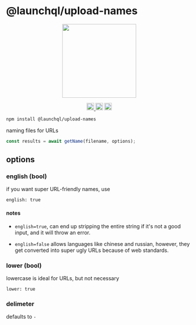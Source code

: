 # @launchql/upload-names

<p align="center" width="100%">
  <img height="200" src="https://github.com/user-attachments/assets/d0456af5-b6e9-422e-a45d-2574d5be490f" />
</p>

<p align="center" width="100%">
  <a href="https://github.com/launchql/launchql-2.0/actions/workflows/run-tests.yaml">
    <img height="20" src="https://github.com/launchql/launchql-2.0/actions/workflows/run-tests.yaml/badge.svg" />
  </a>
   <a href="https://github.com/launchql/launchql-2.0/blob/main/LICENSE-MIT"><img height="20" src="https://img.shields.io/badge/license-MIT-blue.svg"/></a>
   <a href="https://www.npmjs.com/package/@launchql/upload-names"><img height="20" src="https://img.shields.io/github/package-json/v/launchql/launchql-2.0?filename=packages%2Fupload-names%2Fpackage.json"/></a>
</p>

```sh
npm install @launchql/upload-names
```

naming files for URLs

```js
const results = await getName(filename, options);
```

## options

### english (bool)

if you want super URL-friendly names, use

```
english: true
```

#### notes

* `english=true`, can end up stripping the entire string if it's not a good input, and it will throw an error.

* `english=false` allows languages like chinese and russian, however, they get converted into super ugly URLs because of web standards.

### lower (bool)

lowercase is ideal for URLs, but not necessary 

```
lower: true
```

### delimeter 

defaults to `-`
